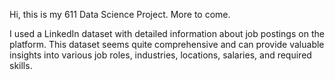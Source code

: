 Hi, this is my 611 Data Science Project. More to come.

I used a LinkedIn dataset with detailed information about job postings on the platform.
This dataset seems quite comprehensive and can provide valuable insights into various job roles, industries, locations, salaries, and required skills.
